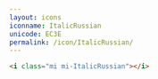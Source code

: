 ```yaml
---
layout: icons
iconname: ItalicRussian
unicode: EC3E
permalink: /icon/ItalicRussian/
---
```


``` html
<i class="mi mi-ItalicRussian"></i>
```
